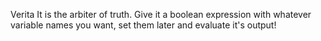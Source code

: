Verita
It is the arbiter of truth. Give it a boolean expression with whatever variable names you want,
set them later and evaluate it's output!
